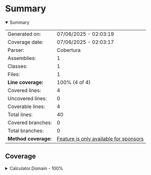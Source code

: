 # Summary
<details open><summary>Summary</summary>

|||
|:---|:---|
| Generated on: | 07/06/2025 - 02:03:19 |
| Coverage date: | 07/06/2025 - 02:03:17 |
| Parser: | Cobertura |
| Assemblies: | 1 |
| Classes: | 1 |
| Files: | 1 |
| **Line coverage:** | 100% (4 of 4) |
| Covered lines: | 4 |
| Uncovered lines: | 0 |
| Coverable lines: | 4 |
| Total lines: | 40 |
| Covered branches: | 0 |
| Total branches: | 0 |
| **Method coverage:** | [Feature is only available for sponsors](https://reportgenerator.io/pro) |

</details>

## Coverage
<details><summary>Calculator.Domain - 100%</summary>

|**Name**|**Line**|**Branch**|
|:---|---:|---:|
|**Calculator.Domain**|**100%**|****|
|Calculator.Domain.Calculator|100%||

</details>
